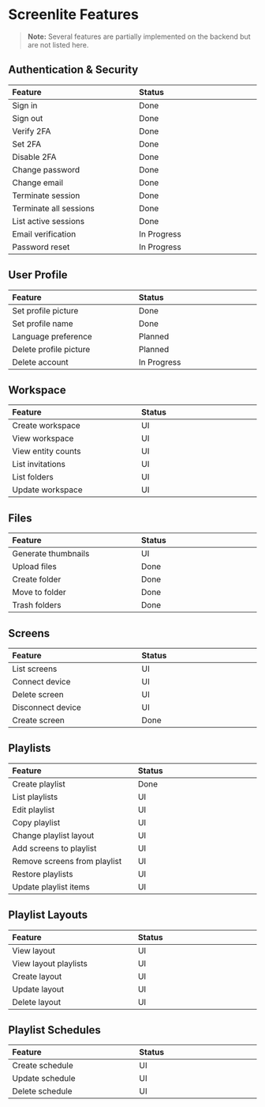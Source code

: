 # Screenlite Features
> **Note:** Several features are partially implemented on the backend but are not listed here.


## Authentication & Security

<table width="100%">
	<thead>
		<tr>
			<th align="left" width="500px">Feature</th>
			<th align="left" width="500px">Status</th>
		</tr>
	</thead>
	<tbody>
		<tr><td>Sign in</td><td>Done</td></tr>
		<tr><td>Sign out</td><td>Done</td></tr>
		<tr><td>Verify 2FA</td><td>Done</td></tr>
		<tr><td>Set 2FA</td><td>Done</td></tr>
		<tr><td>Disable 2FA</td><td>Done</td></tr>
		<tr><td>Change password</td><td>Done</td></tr>
		<tr><td>Change email</td><td>Done</td></tr>
		<tr><td>Terminate session</td><td>Done</td></tr>
		<tr><td>Terminate all sessions</td><td>Done</td></tr>
		<tr><td>List active sessions</td><td>Done</td></tr>
		<tr><td>Email verification</td><td>In Progress</td></tr>
		<tr><td>Password reset</td><td>In Progress</td></tr>
	</tbody>
</table>

## User Profile

<table width="100%">
	<thead>
		<tr>
			<th align="left" width="500px">Feature</th>
			<th align="left" width="500px">Status</th>
		</tr>
	</thead>
	<tbody>
		<tr><td>Set profile picture</td><td>Done</td></tr>
		<tr><td>Set profile name</td><td>Done</td></tr>
		<tr><td>Language preference</td><td>Planned</td></tr>
		<tr><td>Delete profile picture</td><td>Planned</td></tr>
		<tr><td>Delete account</td><td>In Progress</td></tr>
	</tbody>
</table>

## Workspace

<table width="100%">
	<thead>
		<tr>
			<th align="left" width="500px">Feature</th>
			<th align="left" width="500px">Status</th>
		</tr>
	</thead>
	<tbody>
		<tr><td>Create workspace</td><td>UI</td></tr>
		<tr><td>View workspace</td><td>UI</td></tr>
		<tr><td>View entity counts</td><td>UI</td></tr>
		<tr><td>List invitations</td><td>UI</td></tr>
		<tr><td>List folders</td><td>UI</td></tr>
		<tr><td>Update workspace</td><td>UI</td></tr>
	</tbody>
</table>

## Files

<table width="100%">
	<thead>
		<tr>
			<th align="left" width="500px">Feature</th>
			<th align="left" width="500px">Status</th>
		</tr>
	</thead>
	<tbody>
		<tr><td>Generate thumbnails</td><td>UI</td></tr>
		<tr><td>Upload files</td><td>Done</td></tr>
		<tr><td>Create folder</td><td>Done</td></tr>
		<tr><td>Move to folder</td><td>Done</td></tr>
		<tr><td>Trash folders</td><td>Done</td></tr>
	</tbody>
</table>

## Screens

<table width="100%">
	<thead>
		<tr>
			<th align="left" width="500px">Feature</th>
			<th align="left" width="500px">Status</th>
		</tr>
	</thead>
	<tbody>
		<tr><td>List screens</td><td>UI</td></tr>
		<tr><td>Connect device</td><td>UI</td></tr>
		<tr><td>Delete screen</td><td>UI</td></tr>
		<tr><td>Disconnect device</td><td>UI</td></tr>
		<tr><td>Create screen</td><td>Done</td></tr>
	</tbody>
</table>

## Playlists

<table width="100%">
	<thead>
		<tr>
			<th align="left" width="500px">Feature</th>
			<th align="left" width="500px">Status</th>
		</tr>
	</thead>
	<tbody>
		<tr><td>Create playlist</td><td>Done</td></tr>
		<tr><td>List playlists</td><td>UI</td></tr>
		<tr><td>Edit playlist</td><td>UI</td></tr>
		<tr><td>Copy playlist</td><td>UI</td></tr>
		<tr><td>Change playlist layout</td><td>UI</td></tr>
		<tr><td>Add screens to playlist</td><td>UI</td></tr>
		<tr><td>Remove screens from playlist</td><td>UI</td></tr>
		<tr><td>Restore playlists</td><td>UI</td></tr>
		<tr><td>Update playlist items</td><td>UI</td></tr>
	</tbody>
</table>

## Playlist Layouts

<table width="100%">
	<thead>
		<tr>
			<th align="left" width="500px">Feature</th>
			<th align="left" width="500px">Status</th>
		</tr>
	</thead>
	<tbody>
		<tr><td>View layout</td><td>UI</td></tr>
		<tr><td>View layout playlists</td><td>UI</td></tr>
		<tr><td>Create layout</td><td>UI</td></tr>
		<tr><td>Update layout</td><td>UI</td></tr>
		<tr><td>Delete layout</td><td>UI</td></tr>
	</tbody>
</table>

## Playlist Schedules

<table width="100%">
	<thead>
		<tr>
			<th align="left" width="500px">Feature</th>
			<th align="left" width="500px">Status</th>
		</tr>
	</thead>
	<tbody>
		<tr><td>Create schedule</td><td>UI</td></tr>
		<tr><td>Update schedule</td><td>UI</td></tr>
		<tr><td>Delete schedule</td><td>UI</td></tr>
	</tbody>
</table>
